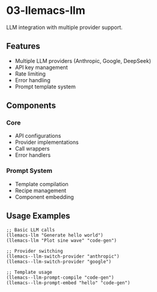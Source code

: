 <!-- ---
!-- title: 2025-01-04 11:54:01
!-- author: ywata-note-win
!-- date: /home/ywatanabe/proj/llemacs/llemacs.el/03-llemacs-llm/README.md
!-- --- -->

# 03-llemacs-llm
LLM integration with multiple provider support.

## Features
- Multiple LLM providers (Anthropic, Google, DeepSeek)
- API key management
- Rate limiting
- Error handling
- Prompt template system

## Components
### Core
- API configurations
- Provider implementations
- Call wrappers
- Error handlers

### Prompt System
- Template compilation
- Recipe management
- Component embedding

## Usage Examples
```elisp
;; Basic LLM calls
(llemacs-llm "Generate hello world")
(llemacs-llm "Plot sine wave" "code-gen")

;; Provider switching
(llemacs--llm-switch-provider "anthropic")
(llemacs--llm-switch-provider "google")

;; Template usage
(llemacs--llm-prompt-compile "code-gen")
(llemacs--llm-prompt-embed "hello" "code-gen")